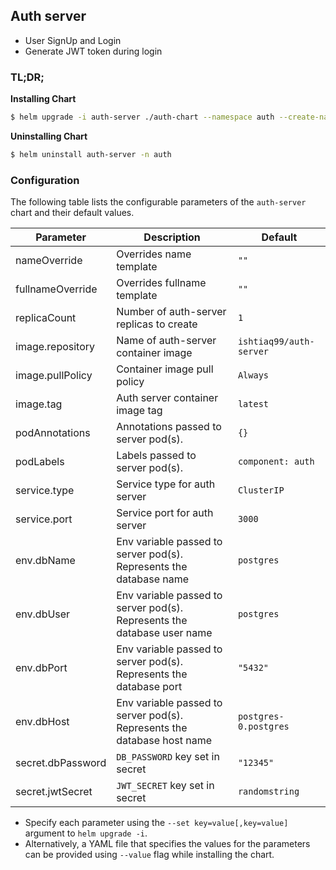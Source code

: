 ## Auth server 

- User SignUp and Login
- Generate JWT token during login

### TL;DR;

**Installing Chart**

```bash
$ helm upgrade -i auth-server ./auth-chart --namespace auth --create-namespace
```

**Uninstalling Chart**

```bash
$ helm uninstall auth-server -n auth
```

### Configuration

The following table lists the configurable parameters of the `auth-server` chart and their default values.

| Parameter | Description | Default |
|---|---|---|
| nameOverride | Overrides name template | `""` |
| fullnameOverride | Overrides fullname template | `""` |
| replicaCount | Number of auth-server replicas to create | `1` |
| image.repository | Name of auth-server container image | `ishtiaq99/auth-server` |
| image.pullPolicy | Container image pull policy | `Always` |
| image.tag | Auth server container image tag | `latest` |
| podAnnotations | Annotations passed to server pod(s). | `{}` |
| podLabels | Labels passed to server pod(s). | `component: auth` |
| service.type | Service type for auth server | `ClusterIP` |
| service.port | Service port for auth server | `3000` |
| env.dbName | Env variable passed to server pod(s). Represents the database name | `postgres` |
| env.dbUser | Env variable passed to server pod(s). Represents the database user name | `postgres` |
| env.dbPort | Env variable passed to server pod(s). Represents the database port | `"5432"` |
| env.dbHost | Env variable passed to server pod(s). Represents the database host name | `postgres-0.postgres` |
| secret.dbPassword | `DB_PASSWORD` key set in secret | `"12345"` |
| secret.jwtSecret | `JWT_SECRET` key set in secret | `randomstring` |

- Specify each parameter using the `--set key=value[,key=value]` argument to `helm upgrade -i`.
- Alternatively, a YAML file that specifies the values for the parameters can be provided using `--value` flag while installing the chart.